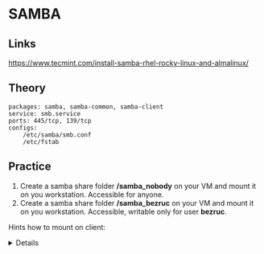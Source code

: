 # SAMBA

## Links
https://www.tecmint.com/install-samba-rhel-rocky-linux-and-almalinux/

## Theory
```
packages: samba, samba-common, samba-client
service: smb.service
ports: 445/tcp, 139/tcp
configs:
    /etc/samba/smb.conf
    /etc/fstab
```

## Practice

1. Create a samba share folder **/samba_nobody** on your VM and mount it on you workstation. Accessible for anyone.
2. Create a samba share folder **/samba_bezruc** on your VM and mount it on you workstation. Accessible, writable only for user **bezruc**.


Hints how to mount on client:
<details>

```
smbclient '//192.168.0.160/samba_private' -U smbuser

sudo mount -t cifs //192.168.0.160/samba_private -o uid=1000,gid=1000,username=smbuser /mnt

mount - mount.cifs //192.168.0.185/sambasharefolder /clientfolder  -o user=sambauser,password=sambauserpasswd,dir_mode=0755,file_mode=0644,uid=yourpcuser,gid=yourpcusergroup
```
</details>